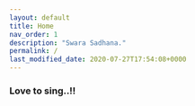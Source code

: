 ```yaml
---
layout: default
title: Home
nav_order: 1
description: "Swara Sadhana."
permalink: /
last_modified_date: 2020-07-27T17:54:08+0000
---
```


### Love to sing..!!